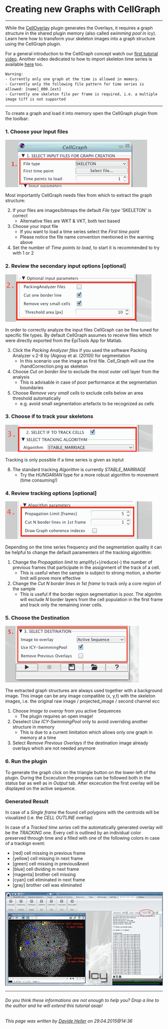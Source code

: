 # Creating new Graphs with CellGraph
---------------------------------------

While the [CellOverlay](../01_CellOverlay) plugin generates the Overlays, it requires a graph structure in the shared plugin memory (also called _swimming pool_ in icy). Learn here how to transform your skeleton images into a graph structure using the CellGraph plugin.

For a general introduction to the CellGraph concept watch our [first tutorial video](https://www.dropbox.com/s/ahgcnho6mjit0z9/02_CellGraph_concept.mov?dl=0). Another video dedicated to how to import skeleton time series is available [here](https://www.dropbox.com/s/m1um7hdl26h5iqi/04_CellOverlay_introduction_area.mov?dl=0) too.


	Warning: 
	- Currently only one graph at the time is allowed in memory.
	- Currently only the following file pattern for time series is allowed: [name]_000.[ext]
	- Currently one skeleton file per frame is required, i.e. a multiple image tiff is not supported
	
--- 

To create a graph and load it into memory open the CellGraph plugin from the toolbar: 

### 1. Choose your Input files

![Export an ovlerlay](../Images/icy/CellGraph/CG_1.png)

Most importantly CellGraph needs files from which to extract the graph structure:

2. If your files are images/bitmaps the default _File type_ 'SKELETON' is correct
    * Alternative files are WKT & VKT, both text based
3. Choose your input file
	* If you want to load a time series select the _First time point_
    * Please notice the file name convention mentioned in the warning above
4. Set the number of _Time points to load_, to start it is recommended to try with 1 or 2

### 2. Review the secondary input options [optional]

![Export an ovlerlay](../Images/icy/CellGraph/CG_2.png)

In order to correctly analyze the input files CellGraph can be fine tuned for specific file types. By default CellGraph assumes to receive files which were directly exported from the EpiTools App for Matlab.

3. Click the _Packing Analyzer files_ if you used the software Packing Analyzer v.2-8 by (Aigouy et al. (2010)) for segmentation
	* In this scenario use the image as first file. Cell_Graph will use the /handCorrection.png as skeleton
4. Choose _Cut on border line_ to exclude the most outer cell layer from the analysis
	* This is advisable in case of poor performance at the segmentation boundaries
7. Choose _Remove very small cells_ to exclude cells below an area threshold automatically
	* e.g. avoid small segmentation artefacts to be recognized as cells

### 3. Choose if to track your skeletons

![Export an ovlerlay](../Images/icy/CellGraph/CG_3.png)

Tracking is only possible if a time series is given as inptut

8. The standard tracking _Algorithm_ is currently _STABLE_MARRIAGE_
	* Try the _HUNGARIAN_ type for a more robust algorithm to movement (time consuming!)
	
### 4. Review tracking options [optional]

![Export an overlay](../Images/icy/CellGraph/CG_4.png)

Depending on the time series frequency and the segmentation quality it can be helpful to change the default paramenters of the tracking algorithm:

1. Change the _Propagation limit_ to amplify(+)/reduce(-) the number of previous frames that participate in the assignment of the track of a cell.
	* This is useful when the sample is subject to strong motion, a shorter limit will prove more effective
2. Change the _Cut N border lines in 1st frame_ to track only a core region of the sample
	* This is useful if the border region segmentation is poor. The algoritm will exclude _N_ border layers from the cell population in the first frame and track only the remaining inner cells.

### 5. Choose the Destination

![Export an overlay](../Images/icy/CellGraph/CG_5.png)

The extracted graph structures are always used together with a background image. This image can be any image compatible (x, y,t) with the skeleton images, i.e. the original raw image / projected_image / second channel ecc

1. Choose _Image to overay_ from you active Sequences
	* The plugin requires an open image!
2. Deselect _Use ICY-SwimmingPool_ only to avoid overriding another structure in memory
	* This is due to a current limitation which allows only one graph in memory at a time
3. Select _Remove Previous Overlays_ if the destination image already overlays which are not needed anymore

### 6. Run the plugin

To generate the graph click on the triangle button on the lower-left of the plugin. During the Excecution the progress can be followed both in the status bar as well as in _Output_ tab. After excecution the first overlay will be displayed on the active sequence.

### Generated Result

In case of a _Single frame_ the found cell polygons with the centroids will be visualized (i.e. the _CELL OUTLINE_ overlay)

In case of a _Tracked time series_ cell the automatically generated overlay will be the _TRACKING_ one. Every cell is outlined by an individual color preserved through time and a filled with one of the following colors in case of a trackign event:

* [red] cell missing in previous frame
* [yellow] cell missing in next frame
* [green] cell missing in previous&next
* [blue] cell dividing in next frame
* [magenta] brother cell missing
* [cyan] cell eliminated in next frame
* [gray] brother cell was eliminated

![CellGraph output](../Images/icy/CellGraph/CG_6.png)

---------------------------------------

######  Do you think these informations are not enough to help you? Drop a line to the author and he will extend this tutorial asap!

###### This page was written by [Davide Heller](mailto:davide.heller@imls.uzh.ch) on 29.04.2015@14:36


<script type="text/javascript" src="http://imls-bg-jira.uzh.ch:8080/s/dec35b3786a7548dc4b26192f22b864e-T/en_USbjk9py/64014/4/1.4.24/_/download/batch/com.atlassian.jira.collector.plugin.jira-issue-collector-plugin:issuecollector/com.atlassian.jira.collector.plugin.jira-issue-collector-plugin:issuecollector.js?locale=en-US&collectorId=dab092eb"></script>

<script>
  (function(i,s,o,g,r,a,m){i['GoogleAnalyticsObject']=r;i[r]=i[r]||function(){
  (i[r].q=i[r].q||[]).push(arguments)},i[r].l=1*new Date();a=s.createElement(o),
  m=s.getElementsByTagName(o)[0];a.async=1;a.src=g;m.parentNode.insertBefore(a,m)
  })(window,document,'script','//www.google-analytics.com/analytics.js','ga');

  ga('create', 'UA-55332946-1', 'auto');
  ga('send', 'pageview');

</script>
